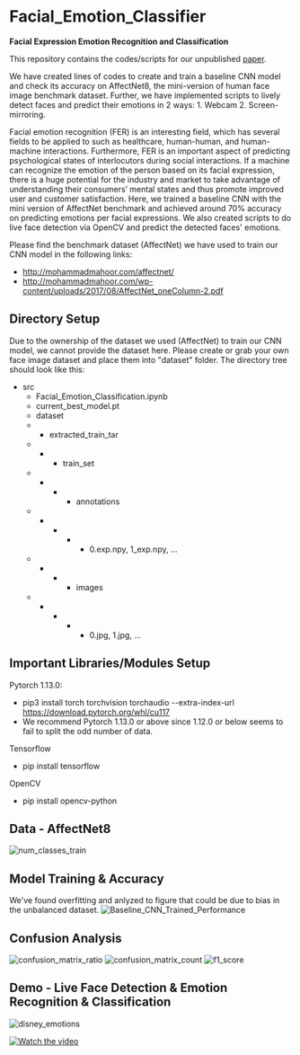 # Facial_Emotion_Classifier
**Facial Expression Emotion Recognition and Classification**

This repository contains the codes/scripts for our unpublished [paper](https://github.com/sjhpark/Facial_Emotion_Classifier/blob/main/24787_Final_Report_Human_Emotion_Classification.pdf). 

We have created lines of codes to create and train a baseline CNN model and check its accuracy on AffectNet8, the mini-version of human face image benchmark dataset.
Further, we have implemented scripts to lively detect faces and predict their emotions in 2 ways: 1. Webcam 2. Screen-mirroring.

Facial emotion recognition (FER) is an interesting field, which has several fields to be applied to such as healthcare, human-human, and human-machine interactions. Furthermore, FER is an important aspect of predicting psychological states of interlocutors during social interactions. If a machine can recognize the emotion of the person based on its facial expression, there is a huge potential for the industry and market to take advantage of understanding their consumers’ mental states and thus promote improved user and customer satisfaction.  Here, we trained a baseline CNN with the mini version of AffectNet benchmark and achieved around 70% accuracy on predicting emotions per facial expressions. We also created scripts to do live face detection via OpenCV and predict the detected faces' emotions.

Please find the benchmark dataset (AffectNet) we have used to train our CNN model in the following links:
* http://mohammadmahoor.com/affectnet/
* http://mohammadmahoor.com/wp-content/uploads/2017/08/AffectNet_oneColumn-2.pdf

## Directory Setup
Due to the ownership of the dataset we used (AffectNet) to train our CNN model, we cannot provide the dataset here.
Please create or grab your own face image dataset and place them into "dataset" folder.
The directory tree should look like this:
* src
  * Facial_Emotion_Classification.ipynb
  * current_best_model.pt
  * dataset
  * * extracted_train_tar
  * * * train_set
  * * * * annotations
  * * * * * 0.exp.npy, 1_exp.npy, ...
  * * * * images
  * * * * * 0.jpg, 1.jpg, ...
  
## Important Libraries/Modules Setup
Pytorch 1.13.0:
* pip3 install torch torchvision torchaudio --extra-index-url https://download.pytorch.org/whl/cu117
* We recommend Pytorch 1.13.0 or above since 1.12.0 or below seems to fail to split the odd number of data.

Tensorflow
* pip install tensorflow

OpenCV
* pip install opencv-python

## Data - AffectNet8
![num_classes_train](https://user-images.githubusercontent.com/83327791/208017576-7120a473-f9b7-4f3c-a62a-abe1c6ba35a2.png)

## Model Training & Accuracy
We've found overfitting and anlyzed to figure that could be due to bias in the unbalanced dataset.
![Baseline_CNN_Trained_Performance](https://user-images.githubusercontent.com/83327791/208017525-50970dd7-be25-4dd6-8db0-690b8d84bb50.png)

## Confusion Analysis
![confusion_matrix_ratio](https://user-images.githubusercontent.com/83327791/208017616-4d2041fd-5656-4ba6-b44a-265cf54f6295.png)
![confusion_matrix_count](https://user-images.githubusercontent.com/83327791/208017618-d2d1fd87-8fdb-4a40-ac98-863f4f8fc78c.png)
![f1_score](https://user-images.githubusercontent.com/83327791/208017643-77fbb2b0-520b-4bc2-a71f-82c041a069e6.png)

## Demo - Live Face Detection & Emotion Recognition & Classification

![disney_emotions](https://user-images.githubusercontent.com/83327791/208017677-3c6a2972-0d93-4b7c-87d1-506793e30e0c.png)

[![Watch the video]()](https://user-images.githubusercontent.com/83327791/207692443-8e0c4d54-7eb0-4343-99a2-35cb1ce5ed92.mp4)


